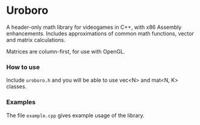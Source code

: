 # Uroboro
A header-only math library for videogames in C++, with x86 Assembly enhancements.
Includes approximations of common math functions, vector and matrix calculations.

Matrices are column-first, for use with OpenGL.

### How to use
Include `uroboro.h` and you will be able to use vec\<N\> and mat<N, K> classes.

### Examples
The file `example.cpp` gives example usage of the library.
